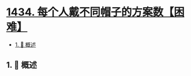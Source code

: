 # [1434. 每个人戴不同帽子的方案数【困难】](https://github.com/Tdahuyou/TNotes.leetcode/tree/main/notes/1434.%20%E6%AF%8F%E4%B8%AA%E4%BA%BA%E6%88%B4%E4%B8%8D%E5%90%8C%E5%B8%BD%E5%AD%90%E7%9A%84%E6%96%B9%E6%A1%88%E6%95%B0%E3%80%90%E5%9B%B0%E9%9A%BE%E3%80%91)

<!-- region:toc -->

- [1. 📝 概述](#1--概述)

<!-- endregion:toc -->

## 1. 📝 概述
